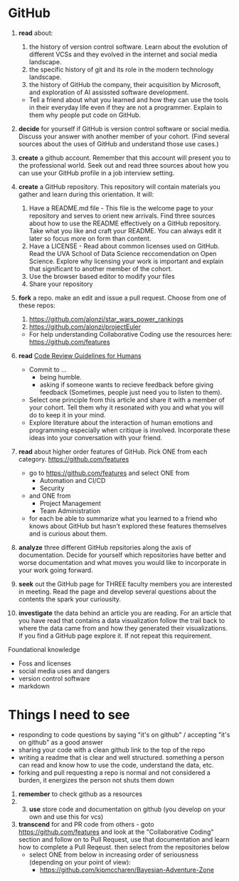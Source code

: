 # GitHub

1. **read** about:
   1.  the history of version control software. Learn about the evolution of different VCSs and they evolved in the internet and social media landscape.
   2. the specific history of git and its role in the modern technology landscape.
   3.  the history of GitHub the company, their acquisition by Microsoft, and exploration of AI assissted software development. 

   * Tell a friend about what you learned and how they can use the tools in their everyday life even if they are not a programmer. Explain to them why people put code on GitHub.

2. **decide** for yourself if GitHub is version control software or social media. Discuss your answer with another member of your cohort. (Find several sources about the uses of GitHub and understand those use cases.)

3. **create** a github account. Remember that this account will present you to the professional world. Seek out and read three sources about how you can use your GitHub profile in a job interview setting. 
 
4. **create** a GitHub repository. This repository will contain materials you gather and learn during this orientation. It will:
     1. Have a README.md file - This file is the welcome page to your repository and serves to orient new arrivals. Find three sources about how to use the README effectively on a GitHub repository. Take what you like and craft your README. You can always edit it later so focus more on form than content.
     2. Have a LICENSE - Read about common licenses used on GitHub. Read the UVA School of Data Science reccomendation on Open Science. Explore why licensing your work is important and explain that significant to another member of the cohort.
     3. Use the browser based editor to modify your files
     4. Share your repository

5. **fork** a repo. make an edit and issue a pull request. Choose from one of these repos:
    1.  https://github.com/alonzi/star_wars_power_rankings
    2.  https://github.com/alonzi/projectEuler

    * For help understanding Collaborative Coding use the resources here: https://github.com/features

5. **read** [Code Review Guidelines for Humans](https://phauer.com/2018/code-review-guidelines/)
    * Commit to ...
      * being humble.
      * asking if someone wants to recieve feedback before giving feedback (Sometimes, people just need you to listen to them).
    * Select one principle from this article and share it with a member of your cohort. Tell them why it resonated with you and what you will do to keep it in your mind.
    * Explore literature about the interaction of human emotions and programming especially when critique is involved. Incorporate these ideas into your conversation with your friend.

7. **read** about higher order features of GitHub. Pick ONE from each category. https://github.com/features
    * go to https://github.com/features and select ONE from
       * Automation and CI/CD
       * Security
    * and ONE from
       * Project Management
       * Team Administration
    * for each be able to summarize what you learned to a friend who knows about GitHub but hasn't explored these features themselves and is curious about them.
 
8. **analyze** three different GitHub repsitories along the axis of documentation. Decide for yourself which repositories have better and worse documentation and what moves you would like to incorporate in your work going forward.


10. **seek** out the GitHub page for THREE faculty members you are interested in meeting. Read the page and develop several questions about the contents the spark your curiousity.

11. **investigate** the data behind an article you are reading. For an article that you have read that contains a data visualization follow the trail back to where the data came from and how they generated their visualizations. If you find a GitHub page explore it. If not repeat this requirement.






Foundational knowledge
 + Foss and licenses
 + social media uses and dangers
 + version control software
 + markdown






# Things I need to see
* responding to code questions by saying "it's on github" / accepting "it's on github" as a good answer
* sharing your code with a clean github link to the top of the repo
* writing a readme that is clear and well structured. something a person can read and know how to use the code, understand the data, etc.
* forking and pull requesting a repo is normal and not considered a burden, it energizes the person not shuts them down

1. **remember** to check github as a resources
3. 3. **use** store code and documentation on github (you develop on your own and use this for vcs)
5. **transcend** for and PR code from others - goto https://github.com/features and look at the "Collaborative Coding" section and follow on to Pull Request, use that documentation and learn how to complete a Pull Reqeust. then select from the repositories below
   * select ONE from below in increasing order of seriousness (depending on your point of view):
      * https://github.com/kipmccharen/Bayesian-Adventure-Zone
